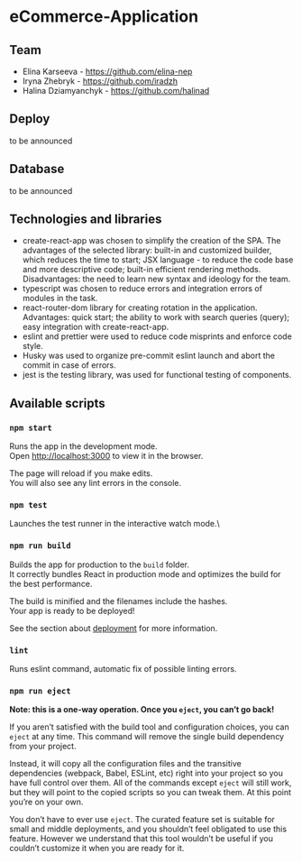# eCommerce-Application

## Team
- Elina Karseeva - https://github.com/elina-nep
- Iryna Zhebryk - https://github.com/iradzh
- Halina Dziamyanchyk - https://github.com/halinad

## Deploy
to be announced

## Database
to be announced

## Technologies and libraries
- create-react-app was chosen to simplify the creation of the SPA. The advantages of the selected library: built-in and customized builder, which reduces the time to start; JSX language - to reduce the code base and more descriptive code; built-in efficient rendering methods. Disadvantages: the need to learn new syntax and ideology for the team.
- typescript was chosen to reduce errors and integration errors of modules in the task.
- react-router-dom library for creating rotation in the application. Advantages: quick start; the ability to work with search queries (query); easy integration with create-react-app.
- eslint and prettier were used to reduce code misprints and enforce code style.
- Husky was used to organize pre-commit eslint launch and abort the commit in case of errors.
- jest is the testing library, was used for functional testing of components.


## Available scripts

### `npm start`

Runs the app in the development mode.\
Open [http://localhost:3000](http://localhost:3000) to view it in the browser.

The page will reload if you make edits.\
You will also see any lint errors in the console.

### `npm test`

Launches the test runner in the interactive watch mode.\

### `npm run build`

Builds the app for production to the `build` folder.\
It correctly bundles React in production mode and optimizes the build for the best performance.

The build is minified and the filenames include the hashes.\
Your app is ready to be deployed!

See the section about [deployment](https://facebook.github.io/create-react-app/docs/deployment) for more information.

### `lint`
Runs eslint command, automatic fix of possible linting errors.

### `npm run eject`

**Note: this is a one-way operation. Once you `eject`, you can’t go back!**

If you aren’t satisfied with the build tool and configuration choices, you can `eject` at any time. This command will remove the single build dependency from your project.

Instead, it will copy all the configuration files and the transitive dependencies (webpack, Babel, ESLint, etc) right into your project so you have full control over them. All of the commands except `eject` will still work, but they will point to the copied scripts so you can tweak them. At this point you’re on your own.

You don’t have to ever use `eject`. The curated feature set is suitable for small and middle deployments, and you shouldn’t feel obligated to use this feature. However we understand that this tool wouldn’t be useful if you couldn’t customize it when you are ready for it.


